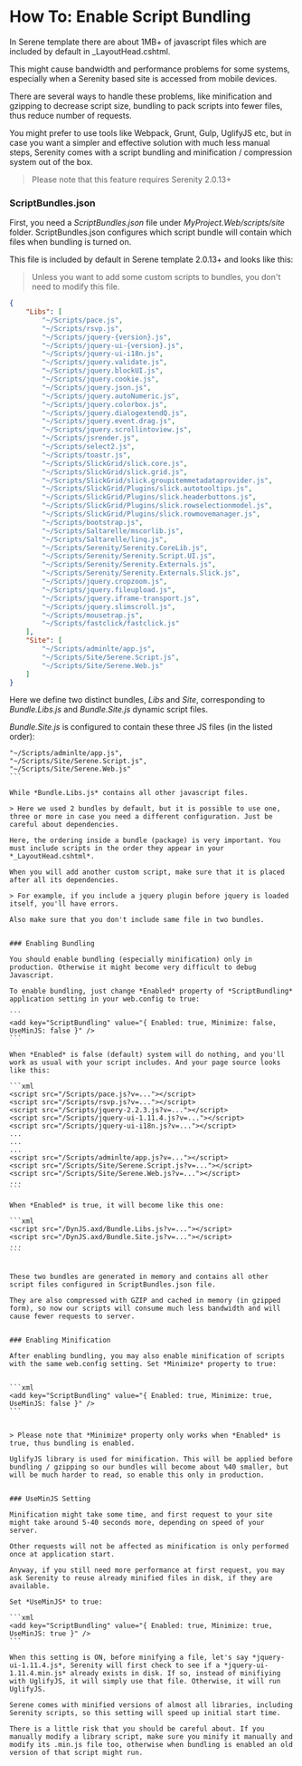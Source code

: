 # How To: Enable Script Bundling

In Serene template there are about 1MB+ of javascript files which are included by default in _LayoutHead.cshtml.

This might cause bandwidth and performance problems for some systems, especially when a Serenity based site is accessed from mobile devices.

There are several ways to handle these problems, like minification and gzipping to decrease script size, bundling to pack scripts into fewer files, thus reduce number of requests.

You might prefer to use tools like Webpack, Grunt, Gulp, UglifyJS etc, but in case you want a simpler and effective solution with much less manual steps, Serenity comes with a script bundling and minification / compression system out of the box. 

> Please note that this feature requires Serenity 2.0.13+


### ScriptBundles.json

First, you need a *ScriptBundles.json* file under *MyProject.Web/scripts/site* folder. ScriptBundles.json configures which script bundle will contain which files when bundling is turned on. 

This file is included by default in Serene template 2.0.13+ and looks like this:

> Unless you want to add some custom scripts to bundles, you don't need to modify this file.

```json
{
    "Libs": [
        "~/Scripts/pace.js",
        "~/Scripts/rsvp.js",
        "~/Scripts/jquery-{version}.js",
        "~/Scripts/jquery-ui-{version}.js",
        "~/Scripts/jquery-ui-i18n.js",
        "~/Scripts/jquery.validate.js",
        "~/Scripts/jquery.blockUI.js",
        "~/Scripts/jquery.cookie.js",
        "~/Scripts/jquery.json.js",
        "~/Scripts/jquery.autoNumeric.js",
        "~/Scripts/jquery.colorbox.js",
        "~/Scripts/jquery.dialogextendQ.js",
        "~/Scripts/jquery.event.drag.js",
        "~/Scripts/jquery.scrollintoview.js",
        "~/Scripts/jsrender.js",
        "~/Scripts/select2.js",
        "~/Scripts/toastr.js",
        "~/Scripts/SlickGrid/slick.core.js",
        "~/Scripts/SlickGrid/slick.grid.js",
        "~/Scripts/SlickGrid/slick.groupitemmetadataprovider.js",
        "~/Scripts/SlickGrid/Plugins/slick.autotooltips.js",
        "~/Scripts/SlickGrid/Plugins/slick.headerbuttons.js",
        "~/Scripts/SlickGrid/Plugins/slick.rowselectionmodel.js",
        "~/Scripts/SlickGrid/Plugins/slick.rowmovemanager.js",
        "~/Scripts/bootstrap.js",
        "~/Scripts/Saltarelle/mscorlib.js",
        "~/Scripts/Saltarelle/linq.js",
        "~/Scripts/Serenity/Serenity.CoreLib.js",
        "~/Scripts/Serenity/Serenity.Script.UI.js",
        "~/Scripts/Serenity/Serenity.Externals.js",
        "~/Scripts/Serenity/Serenity.Externals.Slick.js",
        "~/Scripts/jquery.cropzoom.js",
        "~/Scripts/jquery.fileupload.js",
        "~/Scripts/jquery.iframe-transport.js",
        "~/Scripts/jquery.slimscroll.js",
        "~/Scripts/mousetrap.js",
        "~/Scripts/fastclick/fastclick.js"
    ],
    "Site": [
        "~/Scripts/adminlte/app.js",
        "~/Scripts/Site/Serene.Script.js",
        "~/Scripts/Site/Serene.Web.js"
    ]
}
```

Here we define two distinct bundles, *Libs* and *Site*, corresponding to *Bundle.Libs.js* and *Bundle.Site.js* dynamic script files.

*Bundle.Site.js* is configured to contain these three JS files (in the listed order):

````
"~/Scripts/adminlte/app.js",
"~/Scripts/Site/Serene.Script.js",
"~/Scripts/Site/Serene.Web.js"
```

While *Bundle.Libs.js* contains all other javascript files.

> Here we used 2 bundles by default, but it is possible to use one, three or more in case you need a different configuration. Just be careful about dependencies.

Here, the ordering inside a bundle (package) is very important. You must include scripts in the order they appear in your *_LayoutHead.cshtml*. 

When you will add another custom script, make sure that it is placed after all its dependencies. 

> For example, if you include a jquery plugin before jquery is loaded itself, you'll have errors.

Also make sure that you don't include same file in two bundles.


### Enabling Bundling

You should enable bundling (especially minification) only in production. Otherwise it might become very difficult to debug Javascript.

To enable bundling, just change *Enabled* property of *ScriptBundling* application setting in your web.config to true:

```
<add key="ScriptBundling" value="{ Enabled: true, Minimize: false, UseMinJS: false }" />
```

When *Enabled* is false (default) system will do nothing, and you'll work as usual with your script includes. And your page source looks like this:

```xml
<script src="/Scripts/pace.js?v=..."></script>
<script src="/Scripts/rsvp.js?v=..."></script>
<script src="/Scripts/jquery-2.2.3.js?v=..."></script>
<script src="/Scripts/jquery-ui-1.11.4.js?v=..."></script>
<script src="/Scripts/jquery-ui-i18n.js?v=..."></script>
...
...
...
<script src="/Scripts/adminlte/app.js?v=..."></script>
<script src="/Scripts/Site/Serene.Script.js?v=..."></script>
<script src="/Scripts/Site/Serene.Web.js?v=..."></script>
...
```

When *Enabled* is true, it will become like this one:

```xml
<script src="/DynJS.axd/Bundle.Libs.js?v=..."></script>
<script src="/DynJS.axd/Bundle.Site.js?v=..."></script>
...
```


These two bundles are generated in memory and contains all other script files configured in ScriptBundles.json file.

They are also compressed with GZIP and cached in memory (in gzipped form), so now our scripts will consume much less bandwidth and will cause fewer requests to server.


### Enabling Minification

After enabling bundling, you may also enable minification of scripts with the same web.config setting. Set *Minimize* property to true:


```xml
<add key="ScriptBundling" value="{ Enabled: true, Minimize: true, UseMinJS: false }" />
```


> Please note that *Minimize* property only works when *Enabled* is true, thus bundling is enabled.

UglifyJS library is used for minification. This will be applied before bundling / gzipping so our bundles will become about %40 smaller, but will be much harder to read, so enable this only in production.


### UseMinJS Setting

Minification might take some time, and first request to your site might take around 5-40 seconds more, depending on speed of your server.

Other requests will not be affected as minification is only performed once at application start.

Anyway, if you still need more performance at first request, you may ask Serenity to reuse already minified files in disk, if they are available.

Set *UseMinJS* to true:

```xml
<add key="ScriptBundling" value="{ Enabled: true, Minimize: true, UseMinJS: true }" />
```

When this setting is ON, before minifying a file, let's say *jquery-ui-1.11.4.js*, Serenity will first check to see if a *jquery-ui-1.11.4.min.js* already exists in disk. If so, instead of minifiying with UglifyJS, it will simply use that file. Otherwise, it will run UglifyJS.

Serene comes with minified versions of almost all libraries, including Serenity scripts, so this setting will speed up initial start time.

There is a little risk that you should be careful about. If you manually modify a library script, make sure you minify it manually and modify its .min.js file too, otherwise when bundling is enabled an old version of that script might run.

